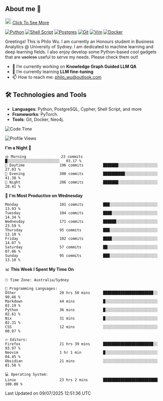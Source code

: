## About me 🤗

<a href="#"><img src="https://media.giphy.com/media/hvRJCLFzcasrR4ia7z/giphy.gif" width="20px" height="20px"></a> [Click To See More](https://codeboyphilo.github.io)

[![Python](https://img.shields.io/badge/python-3670A0?style=for-the-badge&logo=python&logoColor=ffdd54)](#)
[![Shell Script](https://img.shields.io/badge/shell_script-%23121011.svg?style=for-the-badge&logo=gnu-bash&logoColor=white)](#)
[![Postgres](https://img.shields.io/badge/postgres-%23316192.svg?style=for-the-badge&logo=postgresql&logoColor=white)](#)
[![Git](https://img.shields.io/badge/git-%23F05033.svg?style=for-the-badge&logo=git&logoColor=white)](#)
[![Vim](https://img.shields.io/badge/VIM-%2311AB00.svg?style=for-the-badge&logo=vim&logoColor=white)](#)
[![Docker](https://img.shields.io/badge/docker-%230db7ed.svg?style=for-the-badge&logo=docker&logoColor=white)](#)

Greetings! This is Philo Wu. I am currently an Honours student in Business Analytics \@ University of Sydney. I am dedicated to machine learning and deep learning fields. I also enjoy develop some Python-based cool gadgets that are ~~useless~~ useful to serve my needs. Please check them out!

- 🔭 I’m currently working on **Knowledge Graph Guided LLM QA**
- 🌱 I’m currently learning **LLM fine-tuning**
- 📫 How to reach me: philo_wu@outlook.com

## 🛠 Technologies and Tools
- **Languages**: Python, PostgreSQL, Cypher, Shell Script, and more
- **Frameworks**: PyTorch.
- **Tools**: Git, Docker, Neo4j.

<!--START_SECTION:waka-->
![Code Time](http://img.shields.io/badge/Code%20Time-867%20hrs%2014%20mins-blue)

![Profile Views](http://img.shields.io/badge/Profile%20Views-0-blue)

**I'm a Night 🦉** 

```text
🌞 Morning                23 commits          █░░░░░░░░░░░░░░░░░░░░░░░░   03.17 % 
🌆 Daytime                196 commits         ███████░░░░░░░░░░░░░░░░░░   27.03 % 
🌃 Evening                300 commits         ██████████░░░░░░░░░░░░░░░   41.38 % 
🌙 Night                  206 commits         ███████░░░░░░░░░░░░░░░░░░   28.41 % 
```
📅 **I'm Most Productive on Wednesday** 

```text
Monday                   101 commits         ███░░░░░░░░░░░░░░░░░░░░░░   13.93 % 
Tuesday                  104 commits         ████░░░░░░░░░░░░░░░░░░░░░   14.34 % 
Wednesday                171 commits         ██████░░░░░░░░░░░░░░░░░░░   23.59 % 
Thursday                 95 commits          ███░░░░░░░░░░░░░░░░░░░░░░   13.10 % 
Friday                   102 commits         ████░░░░░░░░░░░░░░░░░░░░░   14.07 % 
Saturday                 57 commits          ██░░░░░░░░░░░░░░░░░░░░░░░   07.86 % 
Sunday                   95 commits          ███░░░░░░░░░░░░░░░░░░░░░░   13.10 % 
```


📊 **This Week I Spent My Time On** 

```text
🕑︎ Time Zone: Australia/Sydney

💬 Programming Languages: 
Other                    20 hrs 50 mins      ███████████████████████░░   90.46 % 
Markdown                 44 mins             █░░░░░░░░░░░░░░░░░░░░░░░░   03.19 % 
Python                   36 mins             █░░░░░░░░░░░░░░░░░░░░░░░░   02.61 % 
Nix                      31 mins             █░░░░░░░░░░░░░░░░░░░░░░░░   02.31 % 
CSS                      12 mins             ░░░░░░░░░░░░░░░░░░░░░░░░░   00.87 % 

🔥 Editors: 
Firefox                  21 hrs 39 mins      ███████████████████████░░   93.97 % 
Neovim                   1 hr 1 min          █░░░░░░░░░░░░░░░░░░░░░░░░   04.45 % 
Obsidian                 21 mins             ░░░░░░░░░░░░░░░░░░░░░░░░░   01.58 % 

💻 Operating System: 
Linux                    23 hrs 2 mins       █████████████████████████   100.00 % 
```


 Last Updated on 09/07/2025 12:51:36 UTC
<!--END_SECTION:waka-->
